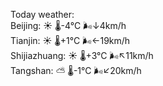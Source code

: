 Today weather:  
Beijing: ☀️   🌡️-4°C 🌬️↓4km/h  
Tianjin: ☀️   🌡️+1°C 🌬️←19km/h  
Shijiazhuang: ☀️   🌡️+3°C 🌬️↖11km/h  
Tangshan: ⛅️  🌡️-1°C 🌬️↙20km/h  
